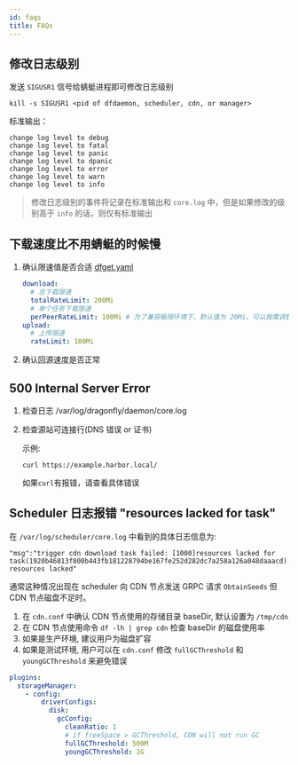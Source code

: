 ```yaml
---
id: faqs
title: FAQs
---
```


## 修改日志级别

发送 `SIGUSR1` 信号给蜻蜓进程即可修改日志级别

```shell
kill -s SIGUSR1 <pid of dfdaemon, scheduler, cdn, or manager>
```

标准输出：

```text
change log level to debug
change log level to fatal
change log level to panic
change log level to dpanic
change log level to error
change log level to warn
change log level to info
```

> 修改日志级别的事件将记录在标准输出和 `core.log` 中，但是如果修改的级别高于 `info` 的话，则仅有标准输出

## 下载速度比不用蜻蜓的时候慢

1. 确认限速值是否合适 [dfget.yaml](../reference/configuration/dfdaemon.md)

   ```yaml
   download:
     # 总下载限速
     totalRateLimit: 200Mi
     # 单个任务下载限速
     perPeerRateLimit: 100Mi # 为了兼容极限环境下，默认值为 20Mi，可以按需调整
   upload:
     # 上传限速
     rateLimit: 100Mi
   ```

2. 确认回源速度是否正常

## 500 Internal Server Error

1. 检查日志 /var/log/dragonfly/daemon/core.log

2. 检查源站可连接行(DNS 错误 or 证书)

   示例:

   ```shell
   curl https://example.harbor.local/
   ```

   如果`curl`有报错，请查看具体错误

## Scheduler 日志报错 "resources lacked for task"

在 `/var/log/scheduler/core.log` 中看到的具体日志信息为:

```text
"msg":"trigger cdn download task failed: [1000]resources lacked for
task(1920b46813f800b443fb181228794be167fe252d282dc7a258a126a048daaacd): resources lacked"
```

通常这种情况出现在 scheduler 向 CDN 节点发送 GRPC 请求 `ObtainSeeds` 但 CDN 节点磁盘不足时。

1. 在 `cdn.conf` 中确认 CDN 节点使用的存储目录 baseDir, 默认设置为 `/tmp/cdn`
2. 在 CDN 节点使用命令 `df -lh | grep cdn` 检查 baseDir 的磁盘使用率
3. 如果是生产环境, 建议用户为磁盘扩容
4. 如果是测试环境, 用户可以在 `cdn.conf` 修改 `fullGCThreshold` 和 `youngGCThreshold` 来避免错误

```yaml
plugins:
  storageManager:
    - config:
        driverConfigs:
          disk:
            gcConfig:
              cleanRatio: 1
              # if freeSpace > GCThreshold, CDN will not run GC
              fullGCThreshold: 500M
              youngGCThreshold: 1G
```

